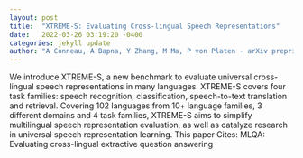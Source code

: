 ```yaml
---
layout: post
title:  "XTREME-S: Evaluating Cross-lingual Speech Representations"
date:   2022-03-26 03:19:20 -0400
categories: jekyll update
author: "A Conneau, A Bapna, Y Zhang, M Ma, P von Platen - arXiv preprint arXiv , 2022"
---
```

We introduce XTREME-S, a new benchmark to evaluate universal cross-lingual speech representations in many languages. XTREME-S covers four task families: speech recognition, classification, speech-to-text translation and retrieval. Covering 102 languages from 10+ language families, 3 different domains and 4 task families, XTREME-S aims to simplify multilingual speech representation evaluation, as well as catalyze research in  universal  speech representation learning. This paper Cites: MLQA: Evaluating cross-lingual extractive question answering
